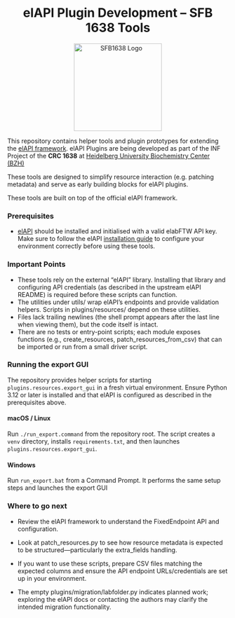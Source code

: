 <h1 align="center">elAPI Plugin Development – SFB 1638 Tools</h1>
<p align="center">
  <img src="https://github.com/user-attachments/assets/e8ce314e-2f66-47af-9d08-b94324646984" alt="SFB1638 Logo" width="200">
</p>


This repository contains helper tools and plugin prototypes for extending the [elAPI framework](https://github.com/uhd-urz/elAPI). elAPI Plugins are being
developed as part of the INF Project of the **CRC 1638** at [Heidelberg University Biochemistry Center (BZH)](https://bzh.db-engine.de/)

These tools are designed to simplify resource interaction (e.g. patching metadata) and serve as early building blocks for elAPI plugins.

These tools are built on top of the official elAPI framework.

### Prerequisites
* [elAPI](https://github.com/uhd-urz/elAPI?tab=readme-ov-file#installation) should be installed and initialised with
a valid elabFTW API key. Make sure to follow the elAPI [installation guide](https://github.com/uhd-urz/elAPI?tab=readme-ov-file#installation)
to configure your environment correctly before using these tools.    


### Important Points
* These tools rely on the external “elAPI” library. Installing that library and configuring API credentials
(as described in the upstream elAPI README) is required before these scripts can function.
* The utilities under utils/ wrap elAPI’s endpoints and provide validation helpers. Scripts in plugins/resources/ depend
on these utilities.
* Files lack trailing newlines (the shell prompt appears after the last line when viewing them), but the code itself is intact.
* There are no tests or entry-point scripts; each module exposes functions (e.g., create_resources, patch_resources_from_csv)
that can be imported or run from a small driver script.

### Running the export GUI
The repository provides helper scripts for starting `plugins.resources.export_gui` in a fresh
virtual environment. Ensure Python 3.12 or later is installed and that elAPI is configured as
described in the prerequisites above.

#### macOS / Linux

Run `./run_export.command` from the repository root. The script creates a `venv` directory,
installs `requirements.txt`, and then launches `plugins.resources.export_gui`.

#### Windows

Run `run_export.bat` from a Command Prompt. It performs the same setup steps and launches the
export GUI

### Where to go next

* Review the elAPI framework to understand the FixedEndpoint API and configuration.

* Look at patch_resources.py to see how resource metadata is expected to be structured—particularly the extra_fields handling.

* If you want to use these scripts, prepare CSV files matching the expected columns and ensure the API endpoint 
URLs/credentials are set up in your environment.

* The empty plugins/migration/labfolder.py indicates planned work; exploring the elAPI docs or contacting the authors
may clarify the intended migration functionality.
